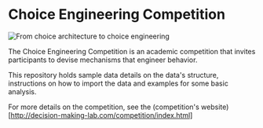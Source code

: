 # Choice Engineering Competition
![From choice architecture to choice engineering](https://ibin.co/4BTAiYneNb15.png)

The Choice Engineering Competition is an academic competition that invites participants to devise mechanisms that engineer behavior. 

This repository holds sample data details on the data's structure, instructions on how to import the data and examples for some basic analysis. 

For more details on the competition, see the (competition's website)[http://decision-making-lab.com/competition/index.html]
